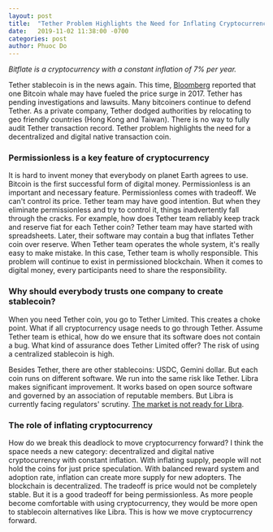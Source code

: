 ```yaml
---
layout: post
title:  "Tether Problem Highlights the Need for Inflating Cryptocurrency"
date:   2019-11-02 11:38:00 -0700
categories: post
author: Phuoc Do
---
```


*Bitflate is a cryptocurrency with a constant inflation of 7% per year.*

Tether stablecoin is in the news again. This time, [Bloomberg](https://www.bloomberg.com/news/articles/2019-11-04/lone-bitcoin-whale-likely-fueled-2017-price-surge-study-says) reported that one Bitcoin whale may have fueled the price surge in 2017. Tether has pending investigations and lawsuits. Many bitcoiners continue to defend Tether. As a private company, Tether dodged authorities by relocating to geo friendly countries (Hong Kong and Taiwan). There is no way to fully audit Tether transaction record. Tether problem highlights the need for a decentralized and digital native transaction coin.

### Permissionless is a key feature of cryptocurrency

It is hard to invent money that everybody on planet Earth agrees to use. Bitcoin is the first successful form of digital money. Permissionless is an important and necessary feature. Permissionless comes with tradeoff. We can't control its price. Tether team may have good intention. But when they eliminate permissionless and try to control it, things inadvertently fall through the cracks. For example, how does Tether team reliably keep track and reserve fiat for each Tether coin? Tether team may have started with spreadsheets. Later, their software may contain a bug that inflates Tether coin over reserve. When Tether team operates the whole system, it's really easy to make mistake. In this case, Tether team is wholly responsible. This problem will continue to exist in permissioned blockchain. When it comes to digital money, every participants need to share the responsibility.

### Why should everybody trusts one company to create stablecoin?

When you need Tether coin, you go to Tether Limited. This creates a choke point. What if all cryptocurrency usage needs to go through Tether. Assume Tether team is ethical, how do we ensure that its software does not contain a bug. What kind of assurance does Tether Limited offer? The risk of using a centralized stablecoin is high.

Besides Tether, there are other stablecoins: USDC, Gemini dollar. But each coin runs on different software. We run into the same risk like Tether. Libra makes significant improvement. It works based on open source software and governed by an association of reputable members. But Libra is currently facing regulators' scrutiny. [The market is not ready for Libra](https://bitflate.org/post/2019/10/25/market-is-not-ready-for-libra.html).

### The role of inflating cryptocurrency

How do we break this deadlock to move cryptocurrency forward? I think the space needs a new category: decentralized and digital native cryptocurrency with constant inflation. With inflating supply, people will not hold the coins for just price speculation. With balanced reward system and adoption rate, inflation can create more supply for new adopters. The blockchain is decentralized. The tradeoff is price would not be completely stable. But it is a good tradeoff for being permissionless. As more people become comfortable with using cryptocurrency, they would be more open to stablecoin alternatives like Libra. This is how we move cryptocurrency forward.